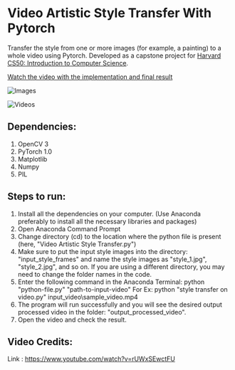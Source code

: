 [//]: # (Image Reference)

[image1]: ./readme_images/images.PNG "Images"
[image2]: ./images/video.PNG "Videos"

# Video Artistic Style Transfer With Pytorch
Transfer the style from one or more images (for example, a painting) to a whole video using Pytorch. 
Developed as a capstone project for [Harvard CS50: Introduction to Computer Science](https://online-learning.harvard.edu/course/cs50-introduction-computer-science).

[Watch the video with the implementation and final result](https://www.youtube.com/watch?v=jqcolu3l644)

![Images][image1]


![Videos][image2]

## Dependencies:
1. OpenCV 3
2. PyTorch 1.0
3. Matplotlib
4. Numpy
5. PIL

## Steps to run:
1. Install all the dependencies on your computer. (Use Anaconda preferably to install all the necessary libraries and packages)
2. Open Anaconda Command Prompt
3. Change directory (cd) to the location where the python file is present (here, "Video Artistic Style Transfer.py")
4. Make sure to put the input style images into the directory: "input_style_frames" and name the style images as "style_1.jpg", "style_2.jpg", and so on. If you are using a different directory, you may need to change the folder names in the code.
5. Enter the following command in the Anaconda Terminal: python "python-file.py" "path-to-input-video"
  For Ex: python "style transfer on video.py" input_video\sample_video.mp4
6. The program will run successfully and you will see the desired output processed video in the folder: "output_processed_video".
7. Open the video and check the result.

## Video Credits:
Link : https://www.youtube.com/watch?v=rUWxSEwctFU
